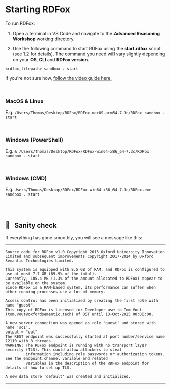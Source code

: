 # Starting RDFox

To run RDFox:

1. Open a terminal in VS Code and navigate to the **Advanced Reasoning Workshop** working directory.

2. Use the following command to start RDFox using the **start.rdfox** script (see 1.2 for details). The command you need will vary slightly depending on your **OS**, **CLI** and **RDFox version**.

`<rdfox_filepath> sandbox . start`

If you're not sure how, [follow the video guide here.](https://youtu.be/g3WdA8AE0OI?si=U1C0Z6TLE32HnVSS)

<br>

### MacOS & Linux

E.g.
`/Users/Thomas/Desktop/RDFox/RDFox-macOS-arm64-7.3c/RDFox sandbox . start`

<br>

### Windows (PowerShell)

E.g.
`& /Users/Thomas/Desktop/RDFox/RDFox-win64-x86_64-7.3c/RDFox sandbox . start`

<br>

### Windows (CMD)

E.g.
`Users/Thomas/Desktop/RDFox/RDFox-win64-x86_64-7.3c/RDFox.exe sandbox . start`

<br>
<br>

## 📖 &nbsp; Sanity check

If everything has gone smoothly, you will see a message like this:


----------------------------------------
```
Source code for RDFox v1.0 Copyright 2013 Oxford University Innovation Limited and subsequent improvements Copyright 2017-2024 by Oxford Semantic Technologies Limited.

This system is equipped with 8.5 GB of RAM, and RDFox is configured to use at most 7.7 GB (89.9% of the total).
Currently, 105.4 MB (1.3% of the amount allocated to RDFox) appear to be available on the system.
Since RDFox is a RAM-based system, its performance can suffer when other running processes use a lot of memory.

Access control has been initialized by creating the first role with name "guest".
This copy of RDFox is licensed for Developer use to Tom Vout (tom.vout@oxfordsemantic.tech) of OST until 13-Oct-2025 00:00:00.

A new server connection was opened as role 'guest' and stored with name 'sc1'.
output = "out"
The REST endpoint was successfully started at port number/service name 12110 with 8 threads.
WARNING: The RDFox endpoint is running with no transport layer security (TLS). This could allow attackers to steal
         information including role passwords or authorization tokens. See the endpoint.channel variable and related
         variables in the description of the RDFox endpoint for details of how to set up TLS.

A new data store 'default' was created and initialized.
```
----------------------------------------

